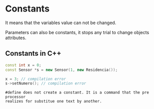 # Constants

It means that the variables value can not be changed.

Parameters can also be constants, it stops any trial to change objects attributes.

## Constants in C++
```cpp
const int x = 0;
const Sensor *s = new Sensor(1, new Residencia());

x = 3; // compilation error
s->setNumero(); // compilation error
```

```
#define does not create a constant. It is a command that the pre processor
realizes for substitue one text by another.
```


